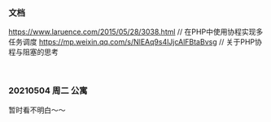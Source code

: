 ### 文档

https://www.laruence.com/2015/05/28/3038.html // 在PHP中使用协程实现多任务调度
https://mp.weixin.qq.com/s/NlEAq9s4lJjcAlFBtaBvsg // 关于PHP协程与阻塞的思考

<br/>

### 20210504 周二 公寓
暂时看不明白～～